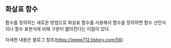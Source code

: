 ## 화살표 함수

함수를 정의하는 새로운 방법으로 화살표 함수를 사용해서 함수를 정의하면 함수 선언식이나 함수 표현식에 비해 구문이 짧아진다는 이점이 있다.

자세한 내용은 블로그 참조(https://jeeee712.tistory.com/56)
